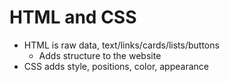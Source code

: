 # HTML and CSS
- HTML is raw data, text/links/cards/lists/buttons
    - Adds structure to the website
- CSS adds style, positions, color, appearance
